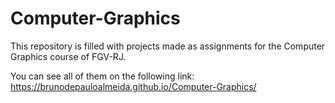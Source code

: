 # Computer-Graphics

This repository is filled with projects made as assignments for the Computer Graphics course of FGV-RJ.

You can see all of them on the following link: https://brunodepauloalmeida.github.io/Computer-Graphics/
